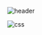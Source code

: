![header](https://capsule-render.vercel.app/api?type=waving&color=DDA0DD&height=200&section=header&text=Minju%20Choi&fontSize=70&fontColor=FFFFFF)

<img alt="css" src ="https://img.shields.io/badge/CSS3-1572B6.svg?&style=plastic&logo=CSS3&logoColor=FFFFFF"/>
<!--
**hmuri/hmuri** is a ✨ _special_ ✨ repository because its `README.md` (this file) appears on your GitHub profile.

Here are some ideas to get you started:

- 🔭 I’m currently working on ...
- 🌱 I’m currently learning ...
- 👯 I’m looking to collaborate on ...
- 🤔 I’m looking for help with ...
- 💬 Ask me about ...
- 📫 How to reach me: ...
- 😄 Pronouns: ...
- ⚡ Fun fact: ...
-->
